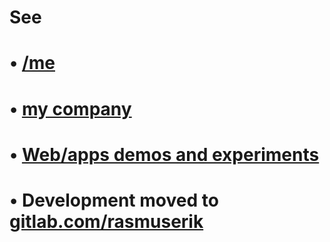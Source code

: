 # See 
# • [/me](https://rasmuserik.com)
# • [my company](https://solsort.dk)
# • [Web/apps demos and experiments](https://solsort.dk/web-apps)
# • Development moved to [gitlab.com/rasmuserik](https://gitlab.com/rasmuserik)
